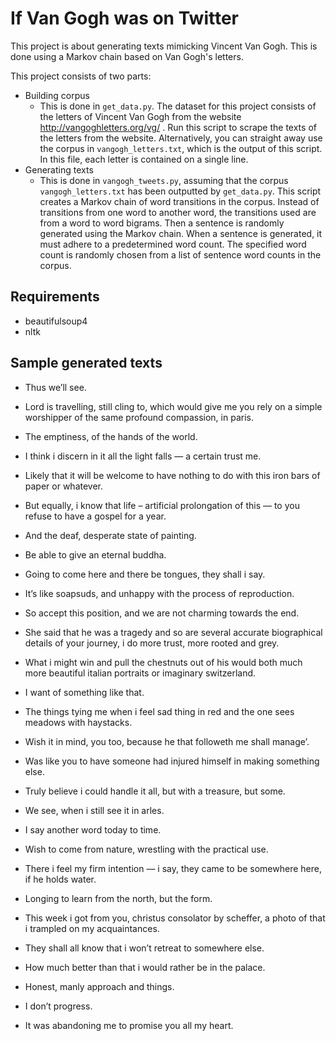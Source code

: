 # If Van Gogh was on Twitter

This project is about generating texts mimicking Vincent Van Gogh. This is
done using a Markov chain based on Van Gogh's letters.
 
 This project consists of two parts:
 
 - Building corpus
   - This is done in `get_data.py`. The dataset for this project consists of
    the letters of Vincent Van Gogh from the website http://vangoghletters.org/vg/ .
   Run this script to scrape the texts of the letters from the website. 
   Alternatively, you can straight away use the corpus in `vangogh_letters.txt`,
   which is the output of this script. In this file, each letter is contained
   on a single line.
 - Generating texts
    - This is done in `vangogh_tweets.py`, assuming that the corpus 
    `vangogh_letters.txt` has been outputted by `get_data.py`. This script
    creates a Markov chain of word transitions in the corpus. Instead of
    transitions from one word to another word, the transitions used are from
    a word to word bigrams. Then a sentence is randomly generated
    using the Markov chain. When a sentence is generated, it must adhere to
    a predetermined word count. The specified word count is randomly chosen
    from a list of sentence word counts in the corpus.
    
    
## Requirements
- beautifulsoup4
- nltk


## Sample generated texts
- Thus we’ll see.

- Lord is travelling, still cling to, which would give me you rely on a
 simple worshipper of the same profound compassion, in paris.
 
- The emptiness, of the hands of the world.

- I think i discern in it all the light falls — a certain trust me.

- Likely that it will be welcome to have nothing to do with this iron bars of
 paper or whatever.
 
- But equally, i know that life – artificial prolongation of this — to you
 refuse to have a gospel for a year.
 
- And the deaf, desperate state of painting. 

- Be able to give an eternal buddha.

- Going to come here and there be tongues, they shall i say.

- It’s like soapsuds, and unhappy with the process of reproduction.

- So accept this position, and we are not charming towards the end.

- She said that he was a tragedy and so are several accurate biographical
 details of your journey, i do more trust, more rooted and grey.
 
- What i might win and pull the chestnuts out of his would both much more
 beautiful italian portraits or imaginary switzerland.
 
- I want of something like that.

- The things tying me when i feel sad thing in red and the one sees meadows
 with haystacks. 

- Wish it in mind, you too, because he that followeth me shall manage’. 

- Was like you to have someone had injured himself in making something else. 

- Truly believe i could handle it all, but with a treasure, but some. 

- We see, when i still see it in arles.

- I say another word today to time.

- Wish to come from nature, wrestling with the practical use.

- There i feel my firm intention — i say, they came to be somewhere here, if
 he holds water.

- Longing to learn from the north, but the form.

- This week i got from you, christus consolator by scheffer, a photo of that
 i trampled on my acquaintances.

- They shall all know that i won’t retreat to somewhere else. 

- How much better than that i would rather be in the palace.

- Honest, manly approach and things.

- I don’t progress.

- It was abandoning me to promise you all my heart. 